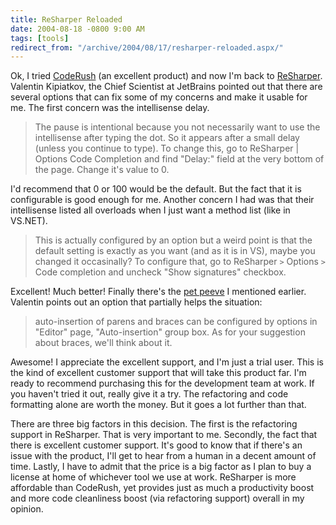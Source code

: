 ```yaml
---
title: ReSharper Reloaded
date: 2004-08-18 -0800 9:00 AM
tags: [tools]
redirect_from: "/archive/2004/08/17/resharper-reloaded.aspx/"
---
```


Ok, I tried
[CodeRush](http://www.devexpress.com/?section=/Products/NET/CodeRush)
(an excellent product) and now I'm back to
[ReSharper](http://www.jetbrains.com/resharper/index.html). Valentin
Kipiatkov, the Chief Scientist at JetBrains pointed out that there are
several options that can fix some of my concerns and make it usable for
me. The first concern was the intellisense delay.

> The pause is intentional because you not necessarily want to use the
> intellisense after typing the dot. So it appears after a small delay
> (unless you continue to type). To change this, go to ReSharper |
> Options Code Completion and find "Delay:" field at the very bottom of
> the page. Change it's value to 0.

I'd recommend that 0 or 100 would be the default. But the fact that it
is configurable is good enough for me. Another concern I had was that
their intellisense listed all overloads when I just want a method list
(like in VS.NET).

> This is actually configured by an option but a weird point is that the
> default setting is exactly as you want (and as it is in VS), maybe you
> changed it occasinally? To configure that, go to ReSharper `>` Options
> `>` Code completion and uncheck "Show signatures" checkbox.

Excellent! Much better! Finally there's the [pet
peeve](https://haacked.com/archive/2004/08/11/913.aspx) I mentioned
earlier. Valentin points out an option that partially helps the
situation:

> auto-insertion of parens and braces can be configured by options in
> "Editor" page, "Auto-insertion" group box. As for your suggestion
> about braces, we'll think about it.

Awesome! I appreciate the excellent support, and I'm just a trial user.
This is the kind of excellent customer support that will take this
product far. I'm ready to recommend purchasing this for the development
team at work. If you haven't tried it out, really give it a try. The
refactoring and code formatting alone are worth the money. But it goes a
lot further than that.

There are three big factors in this decision. The first is the
refactoring support in ReSharper. That is very important to me.
Secondly, the fact that there is excellent customer support. It's good
to know that if there's an issue with the product, I'll get to hear from
a human in a decent amount of time. Lastly, I have to admit that the
price is a big factor as I plan to buy a license at home of whichever
tool we use at work. ReSharper is more affordable than CodeRush, yet
provides just as much a productivity boost and more code cleanliness
boost (via refactoring support) overall in my opinion.

